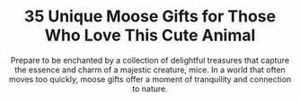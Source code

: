 ---
layout: post
title: 35 Unique Moose Gifts for Those Who Love This Cute Animal
subtitle: Prepare to be enchanted by a collection of delightful treasures that capture the essence and charm of a majestic creature, mice. In a world that often moves too quickly, moose gifts offer a moment of tranquility and connection to nature.
header-img: "img/post/2023/09/copied/moose-gifts-.jpg"
header-style: text
permalink: "/moose-gifts/"
catalog: true
tags:
  - Recipients 
  - Men
---    